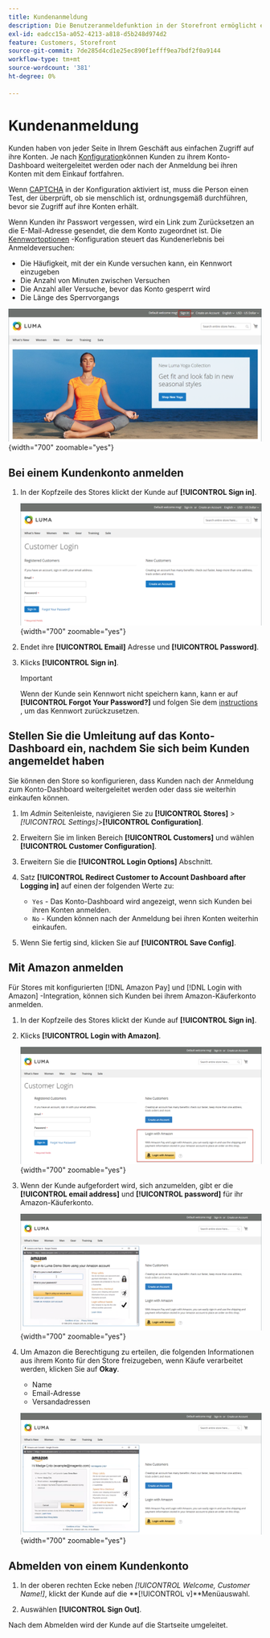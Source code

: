 ```yaml
---
title: Kundenanmeldung
description: Die Benutzeranmeldefunktion in der Storefront ermöglicht einen einfachen Zugriff auf die Kundenkonten.
exl-id: eadcc15a-a052-4213-a818-d5b248d974d2
feature: Customers, Storefront
source-git-commit: 7de285d4cd1e25ec890f1efff9ea7bdf2f0a9144
workflow-type: tm+mt
source-wordcount: '381'
ht-degree: 0%

---
```


# Kundenanmeldung

Kunden haben von jeder Seite in Ihrem Geschäft aus einfachen Zugriff auf ihre Konten. Je nach [Konfiguration](../customers/account-options-new.md)können Kunden zu ihrem Konto-Dashboard weitergeleitet werden oder nach der Anmeldung bei ihren Konten mit dem Einkauf fortfahren.

Wenn [CAPTCHA](../systems/security-captcha.md) in der Konfiguration aktiviert ist, muss die Person einen Test, der überprüft, ob sie menschlich ist, ordnungsgemäß durchführen, bevor sie Zugriff auf ihre Konten erhält.

Wenn Kunden ihr Passwort vergessen, wird ein Link zum Zurücksetzen an die E-Mail-Adresse gesendet, die dem Konto zugeordnet ist. Die [Kennwortoptionen](../customers/password-options.md) -Konfiguration steuert das Kundenerlebnis bei Anmeldeversuchen:

- Die Häufigkeit, mit der ein Kunde versuchen kann, ein Kennwort einzugeben
- Die Anzahl von Minuten zwischen Versuchen
- Die Anzahl aller Versuche, bevor das Konto gesperrt wird
- Die Länge des Sperrvorgangs

![Anmelde-Link auf der Storefront-Kopfzeile](assets/storefront-sign-in-create-account.png){width="700" zoomable="yes"}

## Bei einem Kundenkonto anmelden

1. In der Kopfzeile des Stores klickt der Kunde auf **[!UICONTROL Sign in]**.

   ![Kundenanmeldung](assets/login.png){width="700" zoomable="yes"}

1. Endet ihre **[!UICONTROL Email]** Adresse und **[!UICONTROL Password]**.

1. Klicks **[!UICONTROL Sign in]**.

   >[!IMPORTANT]
   >
   >Wenn der Kunde sein Kennwort nicht speichern kann, kann er auf **[!UICONTROL Forgot Your Password?]** und folgen Sie dem [instructions](../customers/password-reset.md) , um das Kennwort zurückzusetzen.

## Stellen Sie die Umleitung auf das Konto-Dashboard ein, nachdem Sie sich beim Kunden angemeldet haben

Sie können den Store so konfigurieren, dass Kunden nach der Anmeldung zum Konto-Dashboard weitergeleitet werden oder dass sie weiterhin einkaufen können.

1. Im _Admin_ Seitenleiste, navigieren Sie zu **[!UICONTROL Stores]** > _[!UICONTROL Settings]_>**[!UICONTROL Configuration]**.

1. Erweitern Sie im linken Bereich **[!UICONTROL Customers]** und wählen **[!UICONTROL Customer Configuration]**.

1. Erweitern Sie die **[!UICONTROL Login Options]** Abschnitt.

1. Satz **[!UICONTROL Redirect Customer to Account Dashboard after Logging in]** auf einen der folgenden Werte zu:

   - `Yes` - Das Konto-Dashboard wird angezeigt, wenn sich Kunden bei ihren Konten anmelden.
   - `No` - Kunden können nach der Anmeldung bei ihren Konten weiterhin einkaufen.

1. Wenn Sie fertig sind, klicken Sie auf **[!UICONTROL Save Config]**.

## Mit Amazon anmelden

Für Stores mit konfigurierten [!DNL Amazon Pay] und [!DNL Login with Amazon] -Integration, können sich Kunden bei ihrem Amazon-Käuferkonto anmelden.

1. In der Kopfzeile des Stores klickt der Kunde auf **[!UICONTROL Sign in]**.

1. Klicks **[!UICONTROL Login with Amazon]**.

   ![Mit Amazon anmelden](assets/amazon-pay.png){width="700" zoomable="yes"}

1. Wenn der Kunde aufgefordert wird, sich anzumelden, gibt er die **[!UICONTROL email address]** und **[!UICONTROL password]** für ihr Amazon-Käuferkonto.

   ![Amazon-Anmeldedaten eingeben](assets/amazon-popup1.png){width="700" zoomable="yes"}

1. Um Amazon die Berechtigung zu erteilen, die folgenden Informationen aus ihrem Konto für den Store freizugeben, wenn Käufe verarbeitet werden, klicken Sie auf **Okay**.

   - Name
   - Email-Adresse
   - Versandadressen

   ![Berechtigung zum Freigeben von Daten gewähren](assets/amazon-popup2.png){width="700" zoomable="yes"}

## Abmelden von einem Kundenkonto

1. In der oberen rechten Ecke neben  _[!UICONTROL Welcome, Customer Name!]_, klickt der Kunde auf die **[!UICONTROL v]**Menüauswahl.

1. Auswählen **[!UICONTROL Sign Out]**.

Nach dem Abmelden wird der Kunde auf die Startseite umgeleitet.
